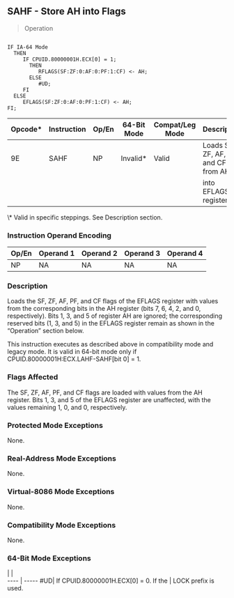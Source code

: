 ## SAHF - Store AH into Flags

> Operation
``` slim

IF IA-64 Mode
  THEN
     IF CPUID.80000001H.ECX[0] = 1;
       THEN
          RFLAGS(SF:ZF:0:AF:0:PF:1:CF) <- AH;
       ELSE
          #UD;
     FI
  ELSE
     EFLAGS(SF:ZF:0:AF:0:PF:1:CF) <- AH;
FI;

```

 Opcode\*| Instruction| Op/En| 64-Bit Mode| Compat/Leg Mode| Description                         
 ---  | --- | --- | --- | --- | ---
 9E     | SAHF       | NP   | Invalid\*   | Valid          | Loads SF, ZF, AF, PF, and CF from AH
        |            |      |            |                | into EFLAGS register.               
<aside class="notification">
\* Valid in specific steppings. See Description section.
</aside>


### Instruction Operand Encoding
 Op/En| Operand 1| Operand 2| Operand 3| Operand 4
 ---  | --- | --- | --- | ---
 NP   | NA       | NA       | NA       | NA       

### Description
Loads the SF, ZF, AF, PF, and CF flags of the EFLAGS register with values from
the corresponding bits in the AH register (bits 7, 6, 4, 2, and 0, respectively).
Bits 1, 3, and 5 of register AH are ignored; the corresponding reserved bits
(1, 3, and 5) in the EFLAGS register remain as shown in the “Operation” section
below.

This instruction executes as described above in compatibility mode and legacy
mode. It is valid in 64-bit mode only if CPUID.80000001H:ECX.LAHF-SAHF[bit 0]
= 1.



### Flags Affected
The SF, ZF, AF, PF, and CF flags are loaded with values from the AH register.
Bits 1, 3, and 5 of the EFLAGS register are unaffected, with the values remaining
1, 0, and 0, respectively.


### Protected Mode Exceptions
None.


### Real-Address Mode Exceptions
None.


### Virtual-8086 Mode Exceptions
None.


### Compatibility Mode Exceptions
None.


### 64-Bit Mode Exceptions
   | |  
---- | -----
 #UD| If CPUID.80000001H.ECX[0] = 0. If the
    | LOCK prefix is used.                 
